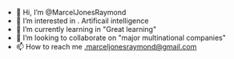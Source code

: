 - 👋 Hi, I’m @MarcelJonesRaymond
- 👀 I’m interested in . Artificail intelligence 
- 🌱 I’m currently learning in "Great learning"
- 💞️ I’m looking to collaborate on  "major multinational companies"
- 📫 How to reach me .marceljonesraymond@gmail.com

<!---
MarcelJonesRaymond/MarcelJonesRaymond is a ✨ special ✨ repository because its `README.md` (this file) appears on your GitHub profile.
You can click the Preview link to take a look at your changes.
--->
